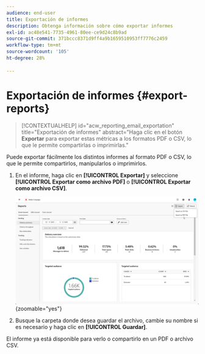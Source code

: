 ```yaml
---
audience: end-user
title: Exportación de informes
description: Obtenga información sobre cómo exportar informes
exl-id: ac48e541-7735-4961-80ee-ce9d24c8b9ad
source-git-commit: 371bccc8371d9ff4a9b1659510953ff7776c2459
workflow-type: tm+mt
source-wordcount: '105'
ht-degree: 28%

---
```


# Exportación de informes {#export-reports}

>[!CONTEXTUALHELP]
>id="acw_reporting_email_exportation"
>title="Exportación de informes"
>abstract="Haga clic en el botón **Exportar** para exportar estas métricas a los formatos PDF o CSV, lo que le permite compartirlas o imprimirlas."

Puede exportar fácilmente los distintos informes al formato PDF o CSV, lo que le permite compartirlos, manipularlos o imprimirlos.

1. En el informe, haga clic en **[!UICONTROL Exportar]** y seleccione **[!UICONTROL Exportar como archivo PDF]** o **[!UICONTROL Exportar como archivo CSV]**.

   ![](assets/global_report_export.png){zoomable="yes"}

1. Busque la carpeta donde desea guardar el archivo, cambie su nombre si es necesario y haga clic en **[!UICONTROL Guardar]**.

El informe ya está disponible para verlo o compartirlo en un PDF o archivo CSV.

